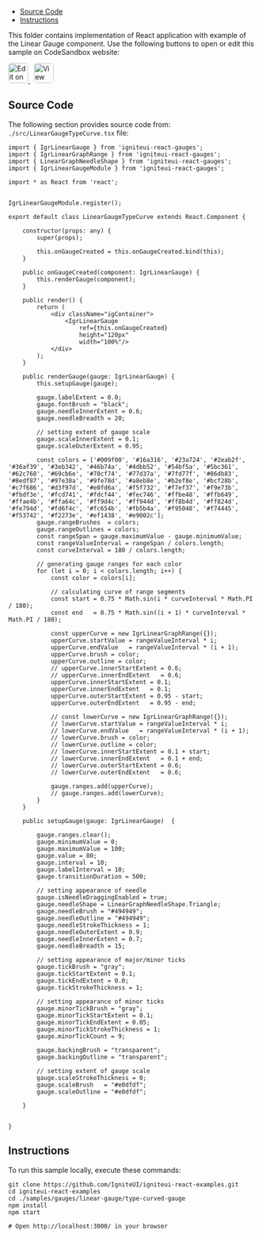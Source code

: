 <!-- WARNING Do not change this file because it wil be auto re-generated from template file: -->
<!-- https://github.com/IgniteUI/igniteui-react-examples/tree/master/sample-template-files/ReadMe.md -->

<!-- ## Table of Contents -->
<!-- - [Sample Preview](#Sample-Preview) -->
- [Source Code](#Source-Code)
- [Instructions](#Instructions)

This folder contains implementation of React application with example of the Linear Gauge component. Use the following buttons to open or edit this sample on CodeSandbox website:

<!-- [Linear Gauge](https://infragistics.com/Reactsite/components/linear-gauge.html) -->

<html lang="en" xmlns="http://www.w3.org/1999/xhtml">
    <body>
        <a target="_blank" href="https://codesandbox.io/s/github/IgniteUI/igniteui-react-examples/tree/master/samples/gauges/linear-gauge/type-curved-gauge?fontsize=14&hidenavigation=1&theme=dark&view=preview&file=/src/LinearGaugeTypeCurve.tsx" rel="noopener noreferrer">
            <img height="40px" style="border-radius: 0.3rem" alt="Edit on CodeSandbox" src="https://static.infragistics.com/xplatform/images/sandbox/edit.png"/>
        </a>
        <!-- <a target="_blank"
href="https://codesandbox.io/s/github/IgniteUI/igniteui-react-examples/tree/master/samples/maps/geo-map/binding-csv-points?fontsize=14&hidenavigation=1&theme=dark&view=preview">
            <img alt="Edit Sample" src="https://codesandbox.io/static/img/play-codesandbox.svg"/>
        </a> -->
        <a target="_blank" style="margin-left: 0.5rem"
href="https://codesandbox.io/embed/github/IgniteUI/igniteui-react-examples/tree/master/samples/gauges/linear-gauge/type-curved-gauge?fontsize=14&hidenavigation=1&theme=dark&view=preview&file=/src/LinearGaugeTypeCurve.tsx">
            <img height="40px" style="border-radius: 0.3rem" alt="View on CodeSandbox" src="https://static.infragistics.com/xplatform/images/sandbox/view.png"/>
        </a>
        <!-- <a target="_blank"
href="https://codesandbox.io/embed/github/IgniteUI/igniteui-react-examples/tree/master/samples/maps/geo-map/binding-csv-points?fontsize=14&hidenavigation=1&theme=dark&view=preview">
            <img alt="View on CodeSandbox" src="https://static.infragistics.com/xplatform/images/sandbox/view.png"/>
        </a>
https://codesandbox.io/embed/react-treemap-overview-rtb45
https://codesandbox.io/static/img/play-codesandbox.svg
https://codesandbox.io/embed/react-treemap-overview-rtb45?view=browser -->
    </body>
</html>

<!-- ## Sample Preview -->

<!-- <iframe
  src="https://codesandbox.io/embed/github/IgniteUI/igniteui-react-examples/tree/master/samples/gauges/linear-gauge/type-curved-gauge?fontsize=14&hidenavigation=1&theme=dark&view=preview&file=/src/LinearGaugeTypeCurve.tsx"
  style="width:100%; height:400px; border:0; border-radius: 4px; overflow:hidden;"
  allow="accelerometer; ambient-light-sensor; camera; encrypted-media; geolocation; gyroscope; hid; microphone; midi; payment; usb; vr"
  sandbox="allow-forms allow-modals allow-popups allow-presentation allow-same-origin allow-scripts"
></iframe> -->

## Source Code

The following section provides source code from:
`./src/LinearGaugeTypeCurve.tsx` file:

```tsx
import { IgrLinearGauge } from 'igniteui-react-gauges';
import { IgrLinearGraphRange } from 'igniteui-react-gauges';
import { LinearGraphNeedleShape } from 'igniteui-react-gauges';
import { IgrLinearGaugeModule } from 'igniteui-react-gauges';

import * as React from 'react';


IgrLinearGaugeModule.register();

export default class LinearGaugeTypeCurve extends React.Component {

    constructor(props: any) {
        super(props);

        this.onGaugeCreated = this.onGaugeCreated.bind(this);
    }

    public onGaugeCreated(component: IgrLinearGauge) {
        this.renderGauge(component);
    }

    public render() {
        return (
            <div className="igContainer">
                <IgrLinearGauge
                    ref={this.onGaugeCreated}
                    height="120px"
                    width="100%"/>
            </div>
        );
    }

    public renderGauge(gauge: IgrLinearGauge) {
        this.setupGauge(gauge);

        gauge.labelExtent = 0.0;
        gauge.fontBrush = "black";
        gauge.needleInnerExtent = 0.6;
        gauge.needleBreadth = 20;

        // setting extent of gauge scale
        gauge.scaleInnerExtent = 0.1;
        gauge.scaleOuterExtent = 0.95;

        const colors = ['#009f00', '#16a316', '#23a724', '#2eab2f', '#36af39', '#3eb342', '#46b74a', '#4dbb52', '#54bf5a', '#5bc361', '#62c768', '#69cb6e', '#70cf74', '#77d37a', '#7fd77f', '#86db83', '#8edf87', '#97e38a', '#9fe78d', '#a8eb8e', '#b2ef8e', '#bcf28b', '#c7f686', '#d3f97d', '#e0fd6a', '#f5f732', '#f7ef37', '#f9e73b', '#fbdf3e', '#fcd741', '#fdcf44', '#fec746', '#ffbe48', '#ffb649', '#ffae4b', '#ffa64c', '#ff9d4c', '#ff944d', '#ff8b4d', '#ff824d', '#fe794d', '#fd6f4c', '#fc654b', '#fb5b4a', '#f95048', '#f74445', '#f53742', '#f2273e', '#ef1438', '#e9002c'];
        gauge.rangeBrushes  = colors;
        gauge.rangeOutlines = colors;
        const rangeSpan = gauge.maximumValue - gauge.minimumValue;
        const rangeValueInterval = rangeSpan / colors.length;
        const curveInterval = 180 / colors.length;

        // generating gauge ranges for each color
        for (let i = 0; i < colors.length; i++) {
            const color = colors[i];

            // calculating curve of range segments
            const start = 0.75 * Math.sin(i * curveInterval * Math.PI / 180);
            const end   = 0.75 * Math.sin((i + 1) * curveInterval * Math.PI / 180);

            const upperCurve = new IgrLinearGraphRange({});
            upperCurve.startValue = rangeValueInterval * i;
            upperCurve.endValue   = rangeValueInterval * (i + 1);
            upperCurve.brush = color;
            upperCurve.outline = color;
            // upperCurve.innerStartExtent = 0.6;
            // upperCurve.innerEndExtent   = 0.6;
            upperCurve.innerStartExtent = 0.1;
            upperCurve.innerEndExtent   = 0.1;
            upperCurve.outerStartExtent = 0.95 - start;
            upperCurve.outerEndExtent   = 0.95 - end;

            // const lowerCurve = new IgrLinearGraphRange({});
            // lowerCurve.startValue = rangeValueInterval * i;
            // lowerCurve.endValue   = rangeValueInterval * (i + 1);
            // lowerCurve.brush = color;
            // lowerCurve.outline = color;
            // lowerCurve.innerStartExtent = 0.1 + start;
            // lowerCurve.innerEndExtent   = 0.1 + end;
            // lowerCurve.outerStartExtent = 0.6;
            // lowerCurve.outerEndExtent   = 0.6;

            gauge.ranges.add(upperCurve);
            // gauge.ranges.add(lowerCurve);
        }
    }

    public setupGauge(gauge: IgrLinearGauge)  {

        gauge.ranges.clear();
        gauge.minimumValue = 0;
        gauge.maximumValue = 100;
        gauge.value = 80;
        gauge.interval = 10;
        gauge.labelInterval = 10;
        gauge.transitionDuration = 500;

        // setting appearance of needle
        gauge.isNeedleDraggingEnabled = true;
        gauge.needleShape = LinearGraphNeedleShape.Triangle;
        gauge.needleBrush = "#494949";
        gauge.needleOutline = "#494949";
        gauge.needleStrokeThickness = 1;
        gauge.needleOuterExtent = 0.9;
        gauge.needleInnerExtent = 0.7;
        gauge.needleBreadth = 15;

        // setting appearance of major/minor ticks
        gauge.tickBrush = "gray";
        gauge.tickStartExtent = 0.1;
        gauge.tickEndExtent = 0.0;
        gauge.tickStrokeThickness = 1;

        // setting appearance of minor ticks
        gauge.minorTickBrush = "gray";
        gauge.minorTickStartExtent = 0.1;
        gauge.minorTickEndExtent = 0.05;
        gauge.minorTickStrokeThickness = 1;
        gauge.minorTickCount = 9;

        gauge.backingBrush = "transparent";
        gauge.backingOutline = "transparent";

        // setting extent of gauge scale
        gauge.scaleStrokeThickness = 0;
        gauge.scaleBrush   = "#e0dfdf";
        gauge.scaleOutline = "#e0dfdf";

    }


}
```

## Instructions
To run this sample locally, execute these commands:

```
git clone https://github.com/IgniteUI/igniteui-react-examples.git
cd igniteui-react-examples
cd ./samples/gauges/linear-gauge/type-curved-gauge
npm install
npm start

# Open http://localhost:3000/ in your browser
```

